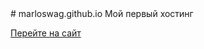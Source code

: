 <html>
<body>
# marloswag.github.io
Мой первый хостинг


<a href="index.html"> Перейте на сайт</a>


</body>
</html>
